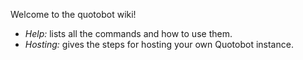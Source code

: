 Welcome to the quotobot wiki!
* *Help:* lists all the commands and how to use them.
* *Hosting:* gives the steps for hosting your own Quotobot instance.